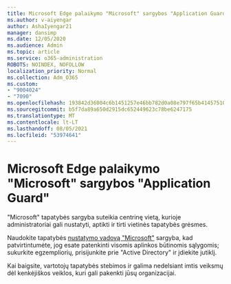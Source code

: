 ```yaml
---
title: Microsoft Edge palaikymo "Microsoft" sargybos "Application Guard"
ms.author: v-aiyengar
author: AshaIyengar21
manager: dansimp
ms.date: 12/05/2020
ms.audience: Admin
ms.topic: article
ms.service: o365-administration
ROBOTS: NOINDEX, NOFOLLOW
localization_priority: Normal
ms.collection: Adm_O365
ms.custom:
- "9004024"
- "7090"
ms.openlocfilehash: 193842d36004c6b1451257e46bb782d0a08e797f65b41457510339fb90aa7083
ms.sourcegitcommit: b5f7da89a650d2915dc652449623c78be6247175
ms.translationtype: MT
ms.contentlocale: lt-LT
ms.lasthandoff: 08/05/2021
ms.locfileid: "53974641"
---
```

# <a name="microsoft-edges-support-for-microsoft-defender-application-guard"></a>Microsoft Edge palaikymo "Microsoft" sargybos "Application Guard"

"Microsoft" tapatybės sargyba suteikia centrinę vietą, kurioje administratoriai gali nustatyti, aptikti ir tirti vietinės tapatybės grėsmes. 

Naudokite tapatybės [nustatymo vadovą "Microsoft"](https://admin.microsoft.com/AdminPortal/Home?#/modernonboarding/microsoftdefenderforidentitysetupguide) sargyba, kad patvirtintumėte, jog esate patenkinti visomis aplinkos būtinomis sąlygomis; sukurkite egzempliorių, prisijunkite prie "Active Directory" ir įdiekite jutiklį. 

Kai baigsite, vartotojų tapatybės stebimos ir galima nedelsiant imtis veiksmų dėl kenkėjiškos veiklos, kuri gali pakenkti jūsų organizacijai.
